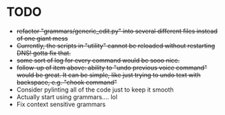 # TODO
* ~~refactor "grammars/generic_edit.py" into several different files instead of one giant mess~~
* ~~Currently, the scripts in "utility" cannot be reloaded without restarting DNS! gotta fix that.~~
* ~~some sort of log for every command would be sooo nice.~~
* ~~follow-up of item above: ability to "undo previous voice command" would be great. It can be simple, like just trying to undo text with backspace, e.g. "chook command"~~
* Consider pylinting all of the code just to keep it smooth
* Actually start using grammars.... lol
* Fix context sensitive grammars